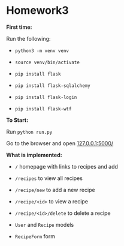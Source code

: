 # Homework3

**First time:**

Run the following:

* `python3 -m venv venv`

* `source venv/bin/activate`

* `pip install flask`

* `pip install flask-sqlalchemy`

* `pip install flask-login`

* `pip install flask-wtf`


**To Start:**

Run `python run.py`

Go to the browser and open [127.0.0.1:5000/](127.0.0.1:5000/)

**What is implemented:**

* `/` homepage with links to recipes and add

* `/recipes` to view all recipes

* `/recipe/new` to add a new recipe

* `/recipe/<id>` to view a recipe

* `/recipe/<id>/delete` to delete a recipe

* `User` and `Recipe` models

* `RecipeForm` form
